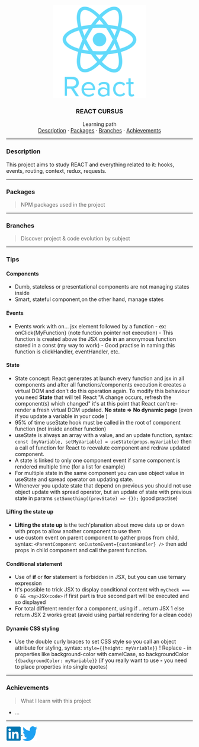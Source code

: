 
<!-- PROJECT LOGO -->
<br />
<p align="center">
  <a href="https://github.com/nicode-io/ReactCursus">
    <img src="https://github.com/devicons/devicon/blob/master/icons/react/react-original-wordmark.svg" alt="Logo" width="250" height=250">
  </a>

<h3 align="center">REACT CURSUS</h3>

  <p align="center">
    Learning path
    <br />
    <a href="#description">Description</a>
    ·
    <a href="#packages">Packages</a>
    ·
    <a href="#branches">Branches</a>
    ·
    <a href="#achievements">Achievements</a>
  </p>


---

### Description


This project aims to study REACT and everything related to it: hooks, events, routing, context, redux, requests.


---

### Packages
> NPM packages used in the project


---

### Branches
> Discover project & code evolution by subject

---

### Tips

####    Components
-   Dumb, stateless or presentational components are not managing states inside
-   Smart, stateful component,on the other hand, manage states

####    Events
-   Events work with on... jsx element followed by a function - ex: onClick{MyFunction} (note function pointer not execution) - This function is created above the JSX code in an anonymous function stored in a const (my way to work) - Good practise in naming this function is clickHandler, eventHandler, etc.

####    State
-   State concept: React generates at launch every function and jsx in all components and after all functions/components execution it creates a virtual DOM and don't do this operation again. To modify this behaviour you need **State** that will tell React "A change occurs, refresh the component(s) which changed" it's at this point that React can't re-render a fresh virtual DOM updated. **No state => No dynamic page** (even if you update a variable in your code )
-   95% of time useState hook must be called in the root of component function (not inside another function)
-   useState is always an array with a value, and an update function, syntax: ```const [myVariable, setMyVariable] = useState(props.myVariable)``` then a call of function for React to reevalute component and redraw updated component.
-   A state is linked to only one component event if same component is rendered multiple time (for a list for example)
-   For multiple state in the same component you can use object value in useState and spread operator on updating state.
-   Whenever you update state that depend on previous you should not use object update with spread operator, but an update of state with previous state in params ```setSomething((prevState) => {});``` (good practise)

####    Lifting the state up
-   **Lifting the state up** is the tech'planation about move data up or down with props to allow another component to use them 
-   use custom event on parent component to gather props from child, syntax: ```<ParentComponent onCustomEvent={customHandler} />``` then add props in child component and call the parent function.

####    Conditional statement
-   Use of **if** or **for** statement is forbidden in JSX, but you can use ternary expression
-   It's possible to trick JSX to display conditional content with ```myCheck === 0 && <my>JSX<code>``` if first part is true second part will be executed and so displayed
-   For total different render for a component, using if .. return JSX 1 else return JSX 2 works great (avoid using partial rendering for a clean code)

####    Dynamic CSS styling
-   Use the double curly braces to set CSS style so you call an object attribute for styling, syntax: ```style={{height: myVariable}}``` ! Replace **-** in properties like background-color with camelCase, so backgroundColor ```{{backgroundColor: myVariable}}``` (if you really want to use **-** you need to place properties into single quotes)

---

### Achievements
> What I learn with this project


- ...

---

<a href="https://linkedin.com/in/nicolas-denoel">
  <img align="center" src="https://github.com/devicons/devicon/blob/master/icons/linkedin/linkedin-original.svg" alt="linkedin.com/in/nicolas-denoel" width="40" height="40" />
</a>  <a href="https://twitter.com/nicode_io">
  <img align="center" src="https://github.com/devicons/devicon/blob/master/icons/twitter/twitter-original.svg" alt="twitter.com/inicode_io" width="40" height="40" />
</a>  
